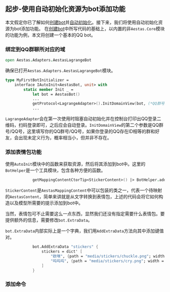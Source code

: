 ## 起步-使用自动初始化资源为bot添加功能
本文假定你已了解如何[创建bot](bot.md)并[自动初始化](autoinit.md)。接下来，我们将使用自动初始化资源为bot添加功能。
在[创建bot](bot.md)中所写代码的基础上，以内置的非`Aestas.Core`模块的功能为例，本文将创建一个基本的QQ bot。
### 绑定到QQ群聊所对应的域
```fsharp
open Aestas.Adapters.AestasLagrangeBot
```
确保已打开`Aestas.Adapters.AestasLagrangeBot`模块。
```fsharp
type MyFirstBotInitializer =
    interface IAutoInit<AestasBot, unit> with
        static member Init _ =
            let bot = AestasBot()
            ...
            getProtocol<LagrangeAdapter>().InitDomainView(bot, (*QQ群号/QQ号*)) |> bot.BindDomain 
            ...
```
`LagrangeAdapter`会在第一次使用时阻塞自动初始化并在控制台打印出QQ登录二维码，扫码登录即可，之后应会自动登录。`InitDomainView`的第二个参数是QQ群号/QQ号，这里填写你的QQ群号/QQ号，如果你登录的QQ存在ID相等的群和好友，会出现未定义行为，概率相当小，但并非不存在。
### 添加表情包功能
使用`AutoInit`模块中的函数来获取资源，然后将其添加到bot中。这里的`BotHelper`是一个工具模块，包含各种方便的函数。
```fsharp
            getMappingContentCtorTip<StickerContent>() |> BotHelper.addMappingContentCtorTip bot
```
`StickerContent`是`AestasMappingContent`中可以包装的类之一，代表一个待映射的`AestasContent`，简单来讲就是从文字转换到表情包，上述的代码会将它如何构造以及模型所需要的提示添加到bot中。

当然，表情包可不止需要这么一点东西，显然我们还没有指定需要什么表情包。要提供额外的信息，需要修改`bot.ExtraData`。

`bot.ExtraData`内部实际上是一个字典，我们用`AddExtraData`方法向其中添加键值对。
```fsharp
            bot.AddExtraData "stickers" {
                stickers = dict' [
                    "欸嘿", {path = "media/stickers/chuckle.png"; width = 100; height = 100}
                    "呜呜呜", {path = "media/stickers/cry.png"; width = 100; height = 100}
                ]
            }
```
### 添加命令